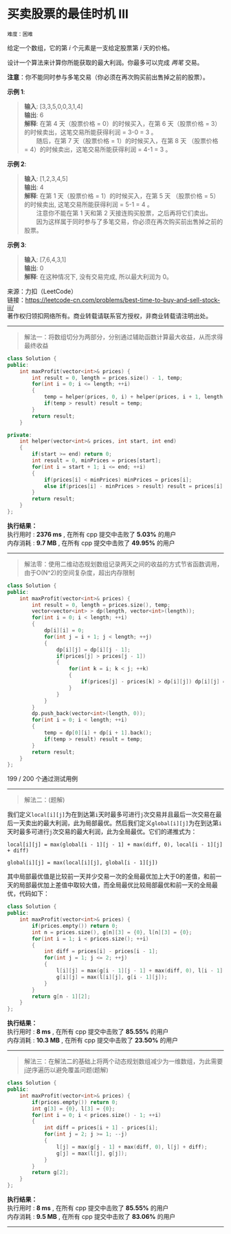 # 买卖股票的最佳时机 III #  
`难度：困难` 

给定一个数组，它的第 *i* 个元素是一支给定股票第 *i* 天的价格。

设计一个算法来计算你所能获取的最大利润。你最多可以完成 *两笔* 交易。  

**注意**：你不能同时参与多笔交易（你必须在再次购买前出售掉之前的股票）。  

**示例 1**:  
>**输入**: [3,3,5,0,0,3,1,4]  
>**输出**: 6  
>**解释**: 在第 4 天（股票价格 = 0）的时候买入，在第 6 天（股票价格 = 3）的时候卖出，这笔交易所能获得利润 = 3-0 = 3 。  
>&emsp;&emsp;随后，在第 7 天（股票价格 = 1）的时候买入，在第 8 天 （股票价格 = 4）的时候卖出，这笔交易所能获得利润 = 4-1 = 3 。  

**示例 2**:  
>**输入**: [1,2,3,4,5]  
>**输出**: 4  
>**解释**: 在第 1 天（股票价格 = 1）的时候买入，在第 5 天 （股票价格 = 5）的时候卖出, 这笔交易所能获得利润 = 5-1 = 4 。  
>&emsp;&emsp;注意你不能在第 1 天和第 2 天接连购买股票，之后再将它们卖出。  
>&emsp;&emsp;因为这样属于同时参与了多笔交易，你必须在再次购买前出售掉之前的股票。  

**示例 3**:  
>**输入**: [7,6,4,3,1]  
>**输出**: 0  
>**解释**: 在这种情况下, 没有交易完成, 所以最大利润为 0。  

来源：力扣（LeetCode）  
链接：https://leetcode-cn.com/problems/best-time-to-buy-and-sell-stock-iii/  
著作权归领扣网络所有。商业转载请联系官方授权，非商业转载请注明出处。  

---  
>解法一：将数组切分为两部分，分别通过辅助函数计算最大收益，从而求得最终收益  

```C++  
class Solution {
public:
    int maxProfit(vector<int>& prices) {
        int result = 0, length = prices.size() - 1, temp;
        for(int i = 0; i <= length; ++i)
        {
            temp = helper(prices, 0, i) + helper(prices, i + 1, length);
            if(temp > result) result = temp;
        }
        return result;
    }

private:
    int helper(vector<int>& prices, int start, int end)
    {
        if(start >= end) return 0;
        int result = 0, minPrices = prices[start];
        for(int i = start + 1; i <= end; ++i)
        {
            if(prices[i] < minPrices) minPrices = prices[i];
            else if(prices[i] - minPrices > result) result = prices[i] - minPrices;
        }
        return result;
    }
};
```  

**执行结果：**  
执行用时 : **2376 ms** , 在所有 cpp 提交中击败了 **5.03%** 的用户  
内存消耗 : **9.7 MB** , 在所有 cpp 提交中击败了 **49.95%** 的用户  

---  
>解法零：使用二维动态规划数组记录两天之间的收益的方式节省函数调用，由于O(N^2)的空间复杂度，超出内存限制  

```C++  
class Solution {
public:
    int maxProfit(vector<int>& prices) {
        int result = 0, length = prices.size(), temp;
        vector<vector<int> > dp(length, vector<int>(length));
        for(int i = 0; i < length; ++i)
        {
            dp[i][i] = 0;
            for(int j = i + 1; j < length; ++j)
            {
                dp[i][j] = dp[i][j - 1];
                if(prices[j] > prices[j - 1])
                {
                    for(int k = i; k < j; ++k)
                    {
                        if(prices[j] - prices[k] > dp[i][j]) dp[i][j] = prices[j] - prices[k];
                    }
                }
            }
        }
        dp.push_back(vector<int>(length, 0));
        for(int i = 0; i < length; ++i)
        {
            temp = dp[0][i] + dp[i + 1].back();
            if(temp > result) result = temp;
        }
        return result;
    }
};
```  
199 / 200 个通过测试用例  

---  
>解法二：(题解)  

我们定义`local[i][j]`为在到达第`i`天时最多可进行`j`次交易并且最后一次交易在最后一天卖出的最大利润，此为局部最优。然后我们定义`global[i][j]`为在到达第`i`天时最多可进行`j`次交易的最大利润，此为全局最优。它们的递推式为：
```
local[i][j] = max(global[i - 1][j - 1] + max(diff, 0), local[i - 1][j] + diff)

global[i][j] = max(local[i][j], global[i - 1][j])
```  
其中局部最优值是比较前一天并少交易一次的全局最优加上大于0的差值，和前一天的局部最优加上差值中取较大值，而全局最优比较局部最优和前一天的全局最优，代码如下：
```C++  
class Solution {
public:
    int maxProfit(vector<int>& prices) {
        if(prices.empty()) return 0;
        int n = prices.size(), g[n][3] = {0}, l[n][3] = {0};
        for(int i = 1; i < prices.size(); ++i)
        {
            int diff = prices[i] - prices[i - 1];
            for(int j = 1; j <= 2; ++j)
            {
                l[i][j] = max(g[i - 1][j - 1] + max(diff, 0), l[i - 1][j] + diff);
                g[i][j] = max(l[i][j], g[i - 1][j]);
            }
        }
        return g[n - 1][2];
    }
};
```  

**执行结果：**  
执行用时 : **8 ms** , 在所有 cpp 提交中击败了 **85.55%** 的用户  
内存消耗 : **10.3 MB** , 在所有 cpp 提交中击败了 **23.50%** 的用户  

---  
>解法三：在解法二的基础上将两个动态规划数组减少为一维数组，为此需要j逆序遍历以避免覆盖问题(题解)  

```C++ 
class Solution {
public:
    int maxProfit(vector<int>& prices) {
        if(prices.empty()) return 0;
        int g[3] = {0}, l[3] = {0};
        for(int i = 0; i < prices.size() - 1; ++i)
        {
            int diff = prices[i + 1] - prices[i];
            for(int j = 2; j >= 1; --j)
            {
                l[j] = max(g[j - 1] + max(diff, 0), l[j] + diff);
                g[j] = max(l[j], g[j]);
            }
        }
        return g[2];
    }
};
```  

**执行结果：**  
执行用时 : **8 ms** , 在所有 cpp 提交中击败了 **85.55%** 的用户  
内存消耗 : **9.5 MB** , 在所有 cpp 提交中击败了 **83.06%** 的用户  

---  